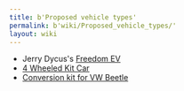 ```yaml
---
title: b'Proposed vehicle types'
permalink: b'wiki/Proposed_vehicle_types/'
layout: wiki
---
```


-   Jerry Dycus's [Freedom EV](/wiki/Freedom_EV "wikilink")
-   [4 Wheeled Kit Car](4_Wheeled_Kit_Car "wikilink")
-   [Conversion kit for VW
    Beetle](/wiki/Conversion_kit_for_VW_Beetle "wikilink")
